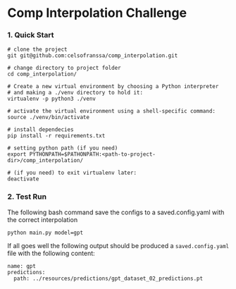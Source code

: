 # Comp Interpolation Challenge

### 1. Quick Start

```shell script
# clone the project 
git git@github.com:celsofranssa/comp_interpolation.git

# change directory to project folder
cd comp_interpolation/

# Create a new virtual environment by choosing a Python interpreter 
# and making a ./venv directory to hold it:
virtualenv -p python3 ./venv

# activate the virtual environment using a shell-specific command:
source ./venv/bin/activate

# install dependecies
pip install -r requirements.txt

# setting python path (if you need)
export PYTHONPATH=$PATHONPATH:<path-to-project-dir>/comp_interpolation/

# (if you need) to exit virtualenv later:
deactivate
```

### 2. Test Run
The following bash command save the configs to a saved.config.yaml with the correct interpolation
```
python main.py model=gpt
```
If all goes well the following output should be produced a `saved.config.yaml` file with the following content:
```
name: gpt
predictions:
  path: ../resources/predictions/gpt_dataset_02_predictions.pt
```